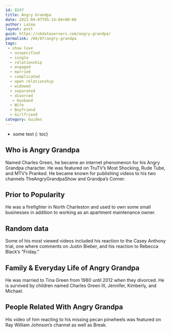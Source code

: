 ```yaml
---
id: 8247
title: Angry Grandpa
date: 2021-04-07T05:14:04+00:00
author: Laima
layout: post
guid: https://ukdataservers.com/angry-grandpa/
permalink: /04/07/angry-grandpa
tags:
 - show love
  - unspecified
  - single
  - relationship
  - engaged
  - married
  - complicated
  - open relationship
  - widowed
  - separated
  - divorced
   - Husband
  - Wife
  - Boyfriend
  - Girlfriend
category: Guides
---
```


* some text
{: toc}


## Who is Angry Grandpa
                  
                  
                  
Named Charles Green, he became an internet phenomenon for his Angry Grandpa character. He was featured on TruTV&#8217;s Most Shocking, Rude Tube, and MTV&#8217;s Pranked. He became known for publishing videos to his two channels TheAngryGrandpaShow and Grandpa&#8217;s Corner. 
                  
              
            
              
            
                
                
                
## Prior to Popularity
                  
                  
                  
He was a firefighter in North Charleston and used to own some small businesses in addition to working as an apartment maintenance owner. 
                  
              
            
              
            
                
                
                
## Random data
                  
                  
                  
Some of his most viewed videos included his reaction to the Casey Anthony trial, one where comments on Justin Bieber, and his reaction to Rebecca Black&#8217;s &#8220;Friday.&#8221; 
                  
              
            
              
            
                
                
                
## Family & Everyday Life of Angry Grandpa
                  
                  
                  
He was married to Tina Green from 1980 until 2012 when they divorced. He is survived by children named Charles Green III, Jennifer, Kimberly, and Michael. 
                  
              
            
              
            
                
                
                
## People Related With Angry Grandpa
                  
                  
                  
His video of him reacting to his missing pecan pinwheels was featured on Ray William Johnson&#8217;s channel as well as Break. 
                  
              
            
              
            
                
              
            
              
              
            
            
              
            
          
          
          